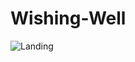 # Wishing-Well
![Landing](https://user-images.githubusercontent.com/44137941/200700965-9eae2c21-d605-41c3-bed6-b13c8c607ae7.png)
